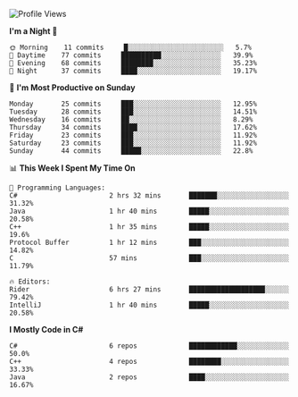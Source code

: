<!--START_SECTION:waka-->
![Profile Views](http://img.shields.io/badge/Profile%20Views-0-blue)

**I'm a Night 🦉** 

```text
🌞 Morning    11 commits     █░░░░░░░░░░░░░░░░░░░░░░░░   5.7% 
🌆 Daytime    77 commits     ██████████░░░░░░░░░░░░░░░   39.9% 
🌃 Evening    68 commits     ████████░░░░░░░░░░░░░░░░░   35.23% 
🌙 Night      37 commits     ████░░░░░░░░░░░░░░░░░░░░░   19.17%

```
📅 **I'm Most Productive on Sunday** 

```text
Monday       25 commits     ███░░░░░░░░░░░░░░░░░░░░░░   12.95% 
Tuesday      28 commits     ███░░░░░░░░░░░░░░░░░░░░░░   14.51% 
Wednesday    16 commits     ██░░░░░░░░░░░░░░░░░░░░░░░   8.29% 
Thursday     34 commits     ████░░░░░░░░░░░░░░░░░░░░░   17.62% 
Friday       23 commits     ███░░░░░░░░░░░░░░░░░░░░░░   11.92% 
Saturday     23 commits     ███░░░░░░░░░░░░░░░░░░░░░░   11.92% 
Sunday       44 commits     █████░░░░░░░░░░░░░░░░░░░░   22.8%

```


📊 **This Week I Spent My Time On** 

```text
💬 Programming Languages: 
C#                       2 hrs 32 mins       ███████░░░░░░░░░░░░░░░░░░   31.32% 
Java                     1 hr 40 mins        █████░░░░░░░░░░░░░░░░░░░░   20.58% 
C++                      1 hr 35 mins        █████░░░░░░░░░░░░░░░░░░░░   19.6% 
Protocol Buffer          1 hr 12 mins        ███░░░░░░░░░░░░░░░░░░░░░░   14.82% 
C                        57 mins             ███░░░░░░░░░░░░░░░░░░░░░░   11.79%

🔥 Editors: 
Rider                    6 hrs 27 mins       ███████████████████░░░░░░   79.42% 
IntelliJ                 1 hr 40 mins        █████░░░░░░░░░░░░░░░░░░░░   20.58%

```

**I Mostly Code in C#** 

```text
C#                       6 repos             ████████████░░░░░░░░░░░░░   50.0% 
C++                      4 repos             ████████░░░░░░░░░░░░░░░░░   33.33% 
Java                     2 repos             ████░░░░░░░░░░░░░░░░░░░░░   16.67%

```



<!--END_SECTION:waka-->
